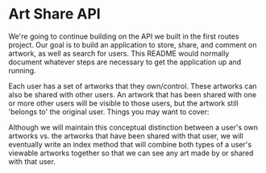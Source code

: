 # Art Share API

We're going to continue building on the API we built in the first routes project. Our goal is to build an application to store, share, and comment on artwork, as well as search for users.
This README would normally document whatever steps are necessary to get the
application up and running.


Each user has a set of artworks that they own/control. These artworks can also be shared with other users. An artwork that has been shared with one or more other users will be visible to those users, but the artwork still 'belongs to' the original user.
Things you may want to cover:


Although we will maintain this conceptual distinction between a user's own artworks vs. the artworks that have been shared with that user, we will eventually write an index method that will combine both types of a user's viewable artworks together so that we can see any art made by or shared with that user.
